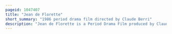 ```yaml
---
pageid: 1047407
title: "Jean de Florette"
short_summary: "1986 period drama film directed by Claude Berri"
description: "Jean de Florette is a Period Drama Film produced by Claude Berri in 1986 based on a Novel by Marcel Pagnol. It is followed by Manon Des Sources. The Story takes Place in rural Provence where two local Farmers plot to trick a newcomer out of his newly inherited Property. The Film starred three of France's most prominent Actors – Gérard Depardieu, Daniel Auteuil, who won a Bafta Award for his Performance, and Yves Montand in one of his last Roles."
---
```

